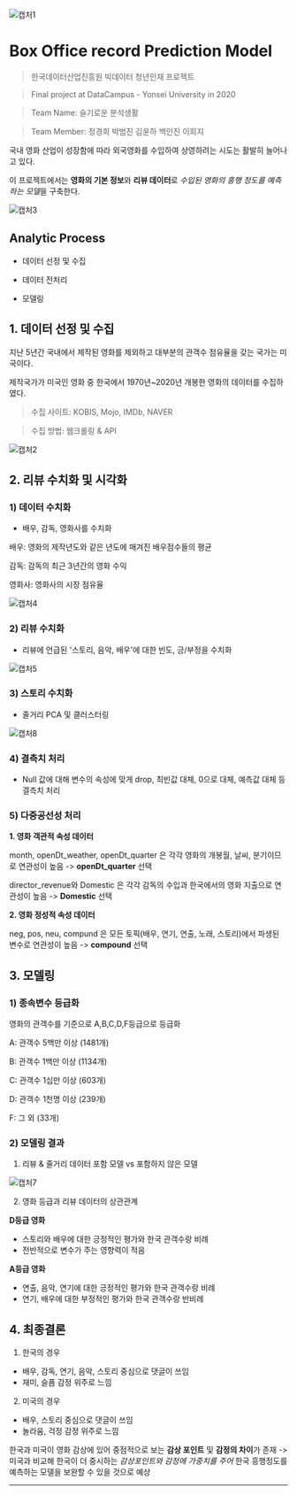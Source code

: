 ![캡처1](https://user-images.githubusercontent.com/65406000/116097271-f4845680-a6e4-11eb-8c9e-3cf25c7a6b59.JPG)

# Box Office record Prediction Model
> 한국데이터산업진흥원 빅데이터 청년인재 프로젝트

> Final project at DataCampus - Yonsei University in 2020

> Team Name:   슬기로운 분석생활

> Team Member: 정경희 박범진 김윤하 백인진 이희지

국내 영화 산업이 성장함에 따라 외국영화를 수입하여 상영하려는 시도는 활발히 늘어나고 있다.

이 프로젝트에서는 **영화의 기본 정보**와 **리뷰 데이터**로
*수입된 영화의 흥행 정도를 예측하는 모델*을 구축한다.

![캡처3](https://user-images.githubusercontent.com/65406000/116101456-c99c0180-a6e8-11eb-8c6b-a813b2acfc27.JPG)










## Analytic Process

- 데이터 선정 및 수집


- 데이터 전처리


- 모델링





## 1. 데이터 선정 및 수집

지난 5년간 국내에서 제작된 영화를 제외하고 대부분의 관객수 점유율을 갖는 국가는 미국이다.

제작국가가 미국인 영화 중 한국에서 1970년~2020년 개봉한 영화의 데이터를 수집하였다.

> 수집 사이트: KOBIS, Mojo, IMDb, NAVER

> 수집 방법: 웹크롤링 & API


![캡처2](https://user-images.githubusercontent.com/65406000/116097769-678dcd00-a6e5-11eb-9ded-eddebf68bbd1.JPG)




## 2. 리뷰 수치화 및 시각화

### 1) 데이터 수치화
- 배우, 감독, 영화사를 수치화

배우: 영화의 제작년도와 같은 년도에 매겨진 배우점수들의 평균

감독: 감독의 최근 3년간의 영화 수익

영화사: 영화사의 시장 점유율

![캡처4](https://user-images.githubusercontent.com/65406000/116100394-d53af880-a6e7-11eb-8fd2-fb37821892a6.JPG)


### 2) 리뷰 수치화
- 리뷰에 언급된 '스토리, 음악, 배우'에 대한 빈도, 긍/부정을 수치화

![캡처5](https://user-images.githubusercontent.com/65406000/116100977-66aa6a80-a6e8-11eb-929f-3327192a8d1d.JPG)


### 3) 스토리 수치화
- 줄거리 PCA 및 클러스터링

![캡처8](https://user-images.githubusercontent.com/65406000/116259152-84db9d80-a7b0-11eb-9903-728e0febdf4f.JPG)


### 4) 결측치 처리
- Null 값에 대해 변수의 속성에 맞게 drop, 최빈값 대체, 0으로 대체, 예측값 대체 등 결측치 처리


### 5) 다중공선성 처리
**1. 영화 객관적 속성 데이터**

month, openDt_weather, openDt_quarter 은 각각 영화의 개봉월, 날씨, 분기이므로 연관성이 높음 -> **openDt_quarter** 선택

director_revenue와 Domestic 은 각각 감독의 수입과 한국에서의 영화 지출으로 연관성이 높음 -> **Domestic** 선택

**2. 영화 정성적 속성 데이터**

neg, pos, neu, compund 은 모든 토픽(배우, 연기, 연출, 노래, 스토리)에서 파생된 변수로 연관성이 높음 -> **compound** 선택


## 3. 모델링

### 1) 종속변수 등급화


영화의 관객수를 기준으로 A,B,C,D,F등급으로 등급화

A: 관객수 5백만 이상 (1481개)

B: 관객수 1백만 이상 (1134개)

C: 관객수 1십만 이상 (603개)

D: 관객수 1천명 이상 (239개)

F: 그 외 (33개)



### 2) 모델링 결과

1. 리뷰 & 줄거리 데이터 포함 모델 vs 포함하지 않은 모델

![캡처7](https://user-images.githubusercontent.com/65406000/116102736-e97ff500-a6e9-11eb-9792-71ac5da957f4.JPG)


2. 영화 등급과 리뷰 데이터의 상관관계

**D등급 영화**

- 스토리와 배우에 대한 긍정적인 평가와 한국 관객수랑 비례
- 전반적으로 변수가 주는 영향력이 적음

**A등급 영화**

- 연출, 음악, 연기에 대한 긍정적인 평가와 한국 관객수랑 비례
- 연기, 배우에 대한 부정적인 평가와 한국 관객수랑 반비례




## 4. 최종결론

1. 한국의 경우
- 배우, 감독, 연기, 음악, 스토리 중심으로 댓글이 쓰임
- 재미, 슬픔 감정 위주로 느낌

2. 미국의 경우
- 배우, 스토리 중심으로 댓글이 쓰임
- 놀라움, 걱정 감정 위주로 느낌

한국과 미국이 영화 감상에 있어 중점적으로 보는 **감상 포인트** 및 **감정의 차이**가 존재
-> 미국과 비교해 한국이 더 중시하는 *감상포인트와 감정에 가중치를 주어* 한국 흥행정도를 예측하는 모델을 보완할 수 있을 것으로 예상


---

